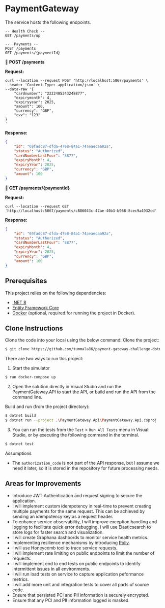 ﻿# PaymentGateway
The service hosts the following endpoints.

```
-- Health Check --
GET /payments/up

--  Payments --
POST /payments
GET /payments/{paymentId}
```

🚀 **POST /payments**

**Request:**
```console
curl --location --request POST 'http://localhost:5067/payments' \
--header 'Content-Type: application/json' \
--data-raw '{
    "cardnumber": "2222405343248877",
    "expirymonth": 4,
    "expiryyear": 2025,
    "amount": 100,
    "currency": "GBP",
    "cvv": "123"
}
'
```
**Response:**
```json
{
    "id": "69fadc87-dfda-47e8-84a1-74aeaecaa92a",
    "status": "Authorized",
    "cardNumberLastFour": "8877",
    "expiryMonth": 4,
    "expiryYear": 2025,
    "currency": "GBP",
    "amount": 100
}
```

🚀 **GET /payments/{paymentId}**

**Request:**
```console
curl --location --request GET 'http://localhost:5067/payments/c886043c-47ae-40b3-b958-8cec9a4932cd' 
```
**Response:**
```json
{
    "id": "69fadc87-dfda-47e8-84a1-74aeaecaa92a",
    "status": "Authorized",
    "cardNumberLastFour": "8877",
    "expiryMonth": 4,
    "expiryYear": 2025,
    "currency": "GBP",
    "amount": 100
}
```

## Prerequisites

This project relies on the following dependencies:

* [.NET 8](https://dotnet.microsoft.com/en-us/download/dotnet/8.0)
* [Entity Framework Core](https://learn.microsoft.com/en-us/ef/core/providers/in-memory/?tabs=dotnet-core-cli)
* [Docker](https://www.docker.com/) (optional, required for running the project in Docker).

## Clone Instructions
Clone the code into your local using the below command:
Clone the project:
```sh
$ git clone https://github.com/tummala86/payment-gateway-challenge-dotnet.git
```

There are two ways to run this project:

1. Start the simulator 

```sh
$ run docker-compose up
```

2. Open the solution directly in Visual Studio and run the PaymentGateway.API to start the API, or build and run the API from the command line.

Build and run (from the project directory):
```sh
$ dotnet build
$ dotnet run --project .\PaymentGateway.Api\PaymentGateway.Api.csproj
```

3. You can run the tests from the `Test` > `Run All Tests` menu in Visual Studio, or by executing the following command in the terminal.

```sh
$ dotnet test
```

Assumptions

- The `authorization_code` is not part of the API response, but I assume we need it later, so it is stored in the repository for future processing needs.

## Areas for Improvements

- Introduce JWT Authentication and request signing to secure the application.
- I will implement custom idempotency in real-time to prevent creating multiple payments for the same request. This can be achieved by sending an idempotency key as a request header. 
- To enhance service observability, I will improve exception handling and logging to facilitate quick error debugging. I will use Elasticsearch to store logs for faster search and visualization.
- I will create Graphana dashbords to monitor service health metrics.
- Implementing resilience mechanisms by introducing [Polly](https://github.com/App-vNext/Polly#polly).
- I will use Honeycomb tool to trace service requests.
- I will implement rate limiting on public endpoints to limit the number of requests.
- I will implement end to end tests on public endpoints to identify intermittent issues in all environments.
- I will run load tests on service to capture application peformance metrics.
- I will add more unit and integration tests to cover all parts of source code.
- Ensure that persisted PCI and PII information is securely encrypted.
- Ensure that any PCI and PII information logged is masked.